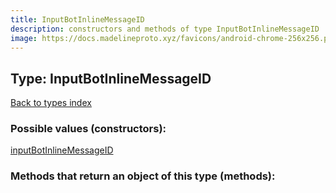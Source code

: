 ```yaml
---
title: InputBotInlineMessageID
description: constructors and methods of type InputBotInlineMessageID
image: https://docs.madelineproto.xyz/favicons/android-chrome-256x256.png
---
```

## Type: InputBotInlineMessageID  
[Back to types index](index.md)



### Possible values (constructors):

[inputBotInlineMessageID](../constructors/inputBotInlineMessageID.md)  



### Methods that return an object of this type (methods):



